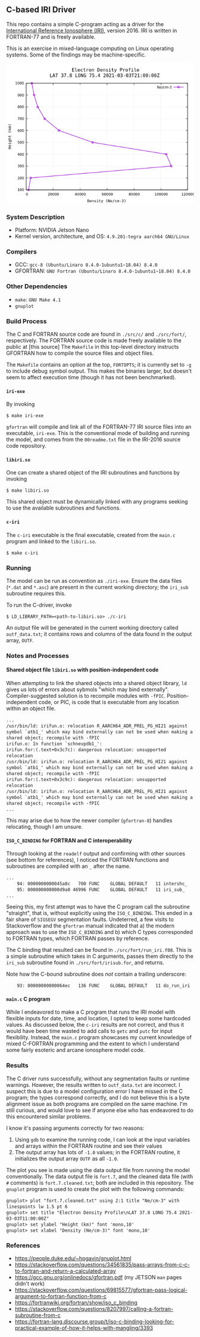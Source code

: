 ## C-based IRI Driver

This repo contains a simple C-program acting as a driver for the [International Reference Ionosphere (IRI)](https://irimodel.org/), version 2016. IRI is written in FORTRAN-77 and is freely available.

This is an exercise in mixed-language computing on Linux operating systems. Some of the findings
may be machine-specific.

![Electron Density Plot](edp_ne_cm_3.png)

### System Description

- Platform: NVIDIA Jetson Nano
- Kernel version, architecture, and OS: `4.9.201-tegra aarch64 GNU/Linux`

### Compilers

- GCC: `gcc-8 (Ubuntu/Linaro 8.4.0-1ubuntu1~18.04) 8.4.0`
- GFORTRAN: `GNU Fortran (Ubuntu/Linaro 8.4.0-1ubuntu1~18.04) 8.4.0`

### Other Dependencies

- `make`: `GNU Make 4.1`
- `gnuplot`

### Build Process

The C and FORTRAN source code are found in `./src/c/` and `./src/fort/`, respectively.
The FORTRAN source code is made freely available to the public at [this source]
The `Makefile` in this top-level directory instructs GFORTRAN how to compile the source
files and object files.

The `Makefile` contains an option at the top, `FORTOPTS`; it is currently set to
`-g` to include debug symbol output. This makes the binaries larger, but doesn't
seem to affect execution time (though it has not been benchmarked).

#### `iri-exe`

By invoking

```
$ make iri-exe
```

`gfortran` will compile and link all of the FORTRAN-77 IRI source files into an executable,
`iri-exe`. This is the conventional mode of building and running the model, and comes from
the `00readme.txt` file in the IRI-2016 source code repository.

#### `libiri.so`

One can create a shared object of the IRI subroutines and functions by invoking

```
$ make libiri.so
```

This shared object must be dynamically linked with any programs seeking to use the
available subroutines and functions.

#### `c-iri`

The `c-iri` executable is the final executable, created from the `main.c` program
and linked to the `libiri.so`.

```
$ make c-iri
```

### Running

The model can be run as convention as `./iri-exe`. Ensure the data files (`*.dat` and `*.asc`)
are present in the current working directory; the `iri_sub` subroutine requires this.

To run the C-driver, invoke

```
$ LD_LIBRARY_PATH=<path-to-libiri.so> ./c-iri
```

An output file will be generated in the current working directory called `outf_data.txt`;
it contains rows and columns of the data found in the output array, `OUTF`.

### Notes and Processes

#### Shared object file `libiri.so` with position-independent code

When attempting to link the shared objects into a shared object library,
`ld` gives us lots of errors about sybmols "which may bind externally".
Compiler-suggested solution is to recompile modules with `-fPIC`. Position-independent
code, or PIC, is code that is executable from any location within an object file.

```
...
/usr/bin/ld: irifun.o: relocation R_AARCH64_ADR_PREL_PG_HI21 against symbol `atb1_' which may bind externally can not be used when making a shared object; recompile with -fPIC
irifun.o: In function `schnevpdb1_':
irifun.for:(.text+0x3c7c): dangerous relocation: unsupported relocation
/usr/bin/ld: irifun.o: relocation R_AARCH64_ADR_PREL_PG_HI21 against symbol `atb1_' which may bind externally can not be used when making a shared object; recompile with -fPIC
irifun.for:(.text+0x3c9c): dangerous relocation: unsupported relocation
/usr/bin/ld: irifun.o: relocation R_AARCH64_ADR_PREL_PG_HI21 against symbol `atb1_' which may bind externally can not be used when making a shared object; recompile with -fPIC
...
```

This may arise due to how the newer compiler (`gfortran-8`) handles relocating, though I am unsure.

#### `ISO_C_BINDING` for FORTRAN and C interoperability

Through looking at the `readelf` output and confirming with other sources (see bottom for references),
I noticed the FORTRAN functions and subroutines are compiled with an `_` after the name.

```
...
    94: 0000000000045a8c   700 FUNC    GLOBAL DEFAULT   11 intershc_
    95: 000000000000d9a0 46996 FUNC    GLOBAL DEFAULT   11 iri_sub_
...
```

Seeing this, my first attempt was to have the C program call the subroutine "straight",
that is, without explicitly using the `ISO_C_BINDING`. This ended in a fair share of
`SIGSEGV` segmentation faults. Undeterred, a few visits to Stackoverflow and the `gfortran`
manual indicated that a) the modern approach was to use the `ISO_C_BINDING` and b) which
C types corresponded to FORTRAN types, which FORTRAN passes by reference.

The C binding that resulted can be found in `./src/fort/run_iri.f08`. This is a simple
subroutine which takes in C arguments, passes them directly to the `iri_sub` subroutine
found in `./src/fort/irisub.for`, and returns.

Note how the C-bound subroutine does *not* contain a trailing underscore:

```
    93: 00000000000064ec   136 FUNC    GLOBAL DEFAULT   11 do_run_iri
```

#### `main.c` C program

While I endeavored to make a C program that runs the IRI model with flexible inputs for
date, time, and location, I opted to keep some hardcoded values. As discussed below,
the `c-iri` results are not correct, and thus it would have been time wasted to add
calls to `getc` and `putc` for input flexibility. Instead, the `main.c` program showcases
my current knowledge of mixed C-FORTRAN programming and the extent to which I understand
some fairly esoteric and arcane ionosphere model code.

### Results

The C driver runs successfully, without any segmentation faults or runtime warnings. However,
the results written to `outf_data.txt` are incorrect. I suspect this is due to a model configuration
error I have missed in the C program; the types correspond correctly, and I do not believe this
is a byte alignment issue as both programs are compiled on the same machine. I'm still curious,
and would love to see if anyone else who has endeavored to do this encountered similar problems.

I know it's passing arguments correctly for two reasons:

  1. Using `gdb` to examine the running code, I can look at the input variables and
     arrays within the FORTRAN routine and see their values
  2. The output array has lots of `-1.0` values; in the FORTRAN routine, it initializes
     the output array `OUTF` as all `-1.0`.

The plot you see is made using the data output file from running the model conventionally. The 
data output file is `fort.7`, and the cleaned data file (with `#` comments) is `fort.7.cleaned.txt`;
both are included in this repository. The `gnuplot` program is used to create the plot with the
following commands:

```
gnuplot> plot "fort.7.cleaned.txt" using 2:1 title "Ne/cm-3" with linespoints lw 1.5 pt 6
gnuplot> set title "Electron Density Profile\nLAT 37.8 LONG 75.4 2021-03-03T11:00:00Z"
gnuplot> set ylabel "Height (km)" font 'mono,10'
gnuplot> set xlabel "Density (Ne/cm-3)" font 'mono,10'
```

### References

- https://people.duke.edu/~hpgavin/gnuplot.html
- https://stackoverflow.com/questions/34561835/pass-arrays-from-c-c-to-fortran-and-return-a-calculated-array
- https://gcc.gnu.org/onlinedocs/gfortran.pdf (my JETSON `man` pages didn't work)
- https://stackoverflow.com/questions/69815577/gfortran-pass-logical-argument-to-fortran-function-from-c
- https://fortranwiki.org/fortran/show/iso_c_binding
- https://stackoverflow.com/questions/8207997/calling-a-fortran-subroutine-from-c
- https://fortran-lang.discourse.group/t/iso-c-binding-looking-for-practical-example-of-how-it-helps-with-mangling/3393
